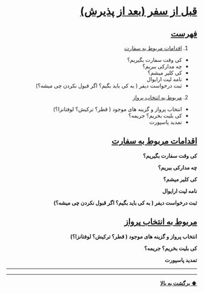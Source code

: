 <div dir="rtl">


# [قبل از سفر (بعد از پذیرش)](#Before_Travel)

## [فهرست](#table_of_contents)
1. [اقدامات مربوط به سفارت](#ٍEmbassy)
* کی وقت سفارت بگیریم؟
* چه مدارکی ببریم؟
* کی کلیر میشم؟
* نامه لیت ارایوال
* ثبت درخواست دیفر ( به کی باید بگیم؟ اگر قبول نکردن چی میشه؟)
2. [مربوط به انتخاب پرواز](#Flight)
* انتخاب پرواز و گزینه های موجود ( قطر؟ ترکیش؟ لوفتانزا؟)
* کی بلیت بخریم؟ جریمه؟
* تمدید پاسپورت


## [اقدامات مربوط به سفارت](#ٍEmbassy)
**کی وقت سفارت بگیریم؟**

**چه مدارکی ببریم؟**

**کی کلیر میشم؟**

**نامه لیت ارایوال**

**ثبت درخواست دیفر ( به کی باید بگیم؟ اگر قبول نکردن چی میشه؟)**

## [مربوط به انتخاب پرواز](#Flight)
**انتخاب پرواز و گزینه های موجود ( قطر؟ ترکیش؟ لوفتانزا؟)**

**کی بلیت بخریم؟ جریمه؟**

**تمدید پاسپورت**

---
---
**[⬆ برگشت به بالا](#table-of-contents)**
</div>
